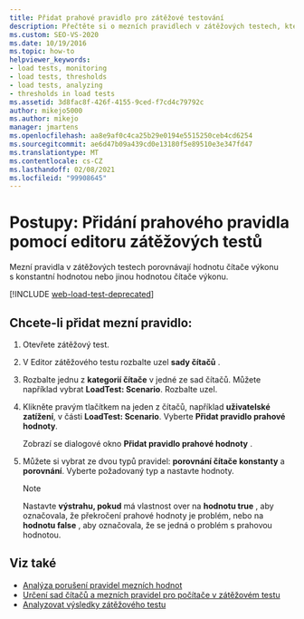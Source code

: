 ```yaml
---
title: Přidat prahové pravidlo pro zátěžové testování
description: Přečtěte si o mezních pravidlech v zátěžových testech, které porovnávají hodnotu čítače výkonu s konstantní hodnotou nebo jinou hodnotou čítače výkonu.
ms.custom: SEO-VS-2020
ms.date: 10/19/2016
ms.topic: how-to
helpviewer_keywords:
- load tests, monitoring
- load tests, thresholds
- load tests, analyzing
- thresholds in load tests
ms.assetid: 3d8fac8f-426f-4155-9ced-f7cd4c79792c
author: mikejo5000
ms.author: mikejo
manager: jmartens
ms.openlocfilehash: aa8e9af0c4ca25b29e0194e5515250ceb4cd6254
ms.sourcegitcommit: ae6d47b09a439cd0e13180f5e89510e3e347fd47
ms.translationtype: MT
ms.contentlocale: cs-CZ
ms.lasthandoff: 02/08/2021
ms.locfileid: "99908645"
---
```

# <a name="how-to-add-a-threshold-rule-using-the-load-test-editor"></a>Postupy: Přidání prahového pravidla pomocí editoru zátěžových testů

Mezní pravidla v zátěžových testech porovnávají hodnotu čítače výkonu s konstantní hodnotou nebo jinou hodnotou čítače výkonu.

[!INCLUDE [web-load-test-deprecated](includes/web-load-test-deprecated.md)]

## <a name="to-add-a-threshold-rule"></a>Chcete-li přidat mezní pravidlo:

1. Otevřete zátěžový test.

2. V Editor zátěžového testu rozbalte uzel **sady čítačů** .

3. Rozbalte jednu z **kategorií čítače** v jedné ze sad čítačů. Můžete například vybrat **LoadTest: Scenario**. Rozbalte uzel.

4. Klikněte pravým tlačítkem na jeden z čítačů, například **uživatelské zatížení**, v části **LoadTest: Scenario**. Vyberte **Přidat pravidlo prahové hodnoty**.

     Zobrazí se dialogové okno **Přidat pravidlo prahové hodnoty** .

5. Můžete si vybrat ze dvou typů pravidel: **porovnání čítače konstanty** a **porovnání**. Vyberte požadovaný typ a nastavte hodnoty.

    > [!NOTE]
    > Nastavte **výstrahu, pokud** má vlastnost over na **hodnotu true** , aby označovala, že překročení prahové hodnoty je problém, nebo na **hodnotu false** , aby označovala, že se jedná o problém s prahovou hodnotou.

## <a name="see-also"></a>Viz také

- [Analýza porušení pravidel mezních hodnot](../test/analyze-threshold-rule-violations-in-load-tests.md)
- [Určení sad čítačů a mezních pravidel pro počítače v zátěžovém testu](../test/specify-counter-sets-and-threshold-rules-for-load-testing.md)
- [Analyzovat výsledky zátěžového testu](../test/analyze-load-test-results-using-the-load-test-analyzer.md)
